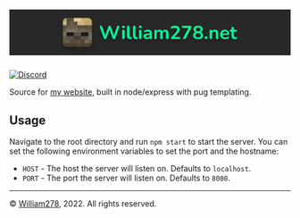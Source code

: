 # [![William278.net Banner](content/assets/banner.png)](https://github.com/WiIIiam278/William278.net)
[![Discord](https://img.shields.io/discord/818135932103557162?color=7289da&logo=discord)](https://discord.gg/tVYhJfyDWG)

Source for [my website](https://william278.net), built in node/express with pug templating.

## Usage
Navigate to the root directory and run `npm start` to start the server. 
You can set the following environment variables to set the port and the hostname:

* `HOST` - The host the server will listen on. Defaults to `localhost`.
* `PORT` - The port the server will listen on. Defaults to `8000`.

---
&copy; [William278](https://william278.net/), 2022. All rights reserved.